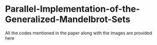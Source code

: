 # Parallel-Implementation-of-the-Generalized-Mandelbrot-Sets

All the codes mentioned in the paper along with the images are provided here
